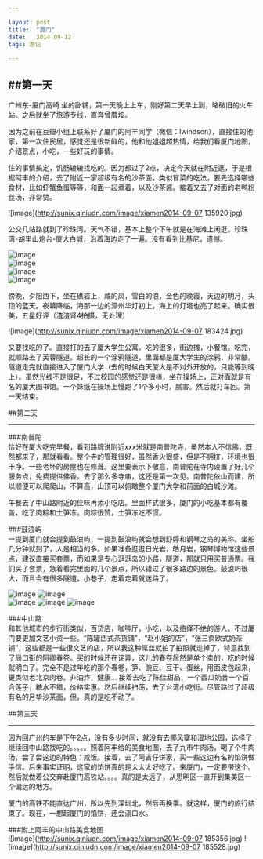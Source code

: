 ```yaml
---

layout: post
title:  "厦门"  
date:   2014-09-12 
tags: 游记

---
```



##第一天  
---   

广州东-厦门高崎
坐的卧铺，第一天晚上上车，刚好第二天早上到，略破旧的火车站。之后就坐了旅游专线，直奔曾厝垵。  
<!--more-->
因为之前在豆瓣小组上联系好了厦门的阿丰同学（微信：lwindson），直接住的他家，第一次住民居，感觉还是很新鲜的，他和他姐姐超热情，给我们看厦门地图，介绍景点，小吃，一些好玩的事情。

住的事情搞定，饥肠辘辘找吃的。因为都过了2点，决定今天就在附近逛，于是根据阿丰的介绍，去了附近一家超级有名的沙茶面，类似冒菜的吃法，要先选择哪些食材，比如虾蟹鱼蛋等等，和面一起煮着，以及沙茶酱。接着又去了对面的老鸭粉丝汤，非常赞。      

![image](http://sunix.qiniudn.com/image/xiamen2014-09-07 135920.jpg)  

公交几站路就到了珍珠湾。天气不错，基本上整个下午就是在海滩上闲逛。珍珠湾-胡里山炮台-厦大白城，沿着海边走了一遍。没有看到比基尼，遗憾。  


![image](http://sunix.qiniudn.com/image/xiamenIMG_0102.JPG)  
![image](http://sunix.qiniudn.com/image/xiamenIMG_0109.JPG)  
![image](http://sunix.qiniudn.com/image/xiamenIMG_0113.JPG)  
![image](http://sunix.qiniudn.com/image/xiamenIMG_0134.JPG)  

傍晚，夕阳西下，坐在礁岩上，咸的风，雪白的浪，金色的晚霞，天边的明月，头顶的蓝天。夜幕降临，海那一边的漳州华灯初上，海上的灯塔也亮了起来。确实很美，五星好评（渣渣肾4拍摄，无处理）  

![image](http://sunix.qiniudn.com/image/xiamen2014-09-07 183424.jpg)

又要找吃的了。直接打的去了厦大学生公寓。吃的很多，街边摊，小餐馆。吃完，就顺路去了芙蓉隧道。超长的一个涂鸦隧道，里面都是厦大学生的涂鸦，非常酷。隧道走完就直接进入了厦门大学（去的时候白天厦大是不对外开放的，只能等到晚上）。虽然光线不是很足，不过校园的感觉还是很棒，坐在操场上，正对面就是有名的厦大图书馆。一个妹纸在操场上慢跑了1个多小时，腻害。然后就打车回。第一天结束。

##第二天  

---

###南普陀  
恰好在厦大吃完早餐，看到路牌说附近xxx米就是南普陀寺，虽然本人不信佛，既然都来了，那就看看。整个寺的管理很好，虽然香火很盛，但是不拥挤，环境也很干净。一些老坏的房屋也在修葺。这里要表示下敬意，南普陀在寺内设置了好几个服务点，免费提供佛香。去了那么多寺庙，这还是第一次见。南普陀依山而建，所以顺便可以爬爬山，不算高，山顶可以俯瞰整个厦门大学和前面的白城沙滩。

午餐去了中山路附近的佳味再添小吃店。里面样式很多，厦门的小吃基本都有覆盖，吃了肉粽和土笋冻。肉粽很赞，土笋冻吃不惯。  

###鼓浪屿  
一提到厦门就会提到鼓浪屿，一提到鼓浪屿就会想到舒婷和钢琴之岛的美称。坐船几分钟就到了，人是相当的多。如果准备逛逛日光岩，皓月岩，钢琴博物馆这些景点，建议直接买套票，而如果是专心逛逛岛的小路，隧道，那就只用买普通票。我们买了套票，急着看完里面的几个景点，所以错过了很多路边的景色。鼓浪屿很大，而且会有很多隧道，小巷子，走着走着就迷路了。  

![image](http://sunix.qiniudn.com/image/xiamenIMG_0207.JPG)
![image](http://sunix.qiniudn.com/image/xiamenIMG_0208.JPG)  
![image](http://sunix.qiniudn.com/image/xiamenIMG_0242.JPG)
![image](http://sunix.qiniudn.com/image/xiamenIMG_0243.JPG)
![image](http://sunix.qiniudn.com/image/xiamenIMG_0258.JPG)

###中山路  
和其他城市的步行街类似，百货店，咖啡厅，小吃，以及络绎不绝的游人。不过厦门要更加文艺小资一些。“陈罐西式茶货铺”，“赵小姐的店”，“张三疯欧式奶茶铺”，这些都是一些很文艺的店，所以我这种屌丝就拍了拍照就走掉了，特意找到了局口街的阿卿春卷。买的时候还在诧异，这儿的春卷居然是单个卖的，吃的时候就明白了。完全不是过年吃的那个春卷，笋、豌豆、豆干、蛋丝，用面皮包起来，更类似老北京肉卷。非油炸，健康... 接着去吃了陈佳甜品，一个西瓜奶昔一个百合莲子，糖水不错，价格实惠。然后继续扫荡，去了台湾小吃街。尽管路过了超级有名的月华沙茶面，但，真的是吃不动了。  

##第三天  

---

因为回广州的车是下午2点，没有多少时间，就没有去椰风寨和湿地公园，选择了继续回中山路找吃的。。。。。照着阿丰给的美食地图，去了九市牛肉汤，喝了个牛肉汤，尝了尝这边的特色：咸饭。接着，去了阿吉仔饼家，买一些这边有名的馅饼做手信。后来事实证明，这家的馅饼真的是太太太好吃了。来厦门，一定要带这个。然后就做着公交奔赴厦门高铁站。。。。真的是太远了，从思明区一直开到集美区一个偏远的地方。    

厦门的高铁不能直达广州，所以先到深圳北，然后再换乘。就这样，厦门的旅行结束了。现在，一想起厦门的馅饼，还会流口水。 



###附上阿丰的中山路美食地图  
![image](http://sunix.qiniudn.com/image/xiamen2014-09-07 185356.jpg)
![image](http://sunix.qiniudn.com/image/xiamen2014-09-07 185528.jpg)



